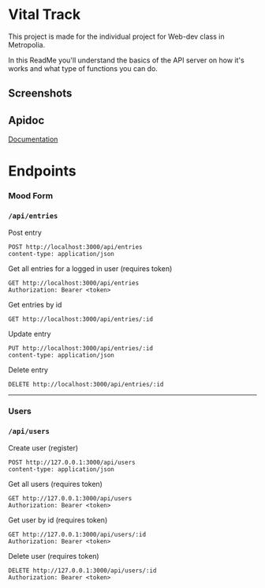 # Vital Track

This project is made for the individual project for Web-dev class in Metropolia.

In this ReadMe you'll understand the basics of the API server on how it's works and what type of functions you can do.

## Screenshots

## Apidoc

[Documentation](https://linktodocumentation)

# Endpoints

### Mood Form

### `/api/entries`

Post entry

```
POST http://localhost:3000/api/entries
content-type: application/json
```

Get all entries for a logged in user (requires token)

```
GET http://localhost:3000/api/entries
Authorization: Bearer <token>
```

Get entries by id

```
GET http://localhost:3000/api/entries/:id
```

Update entry

```
PUT http://localhost:3000/api/entries/:id
content-type: application/json
```

Delete entry

```
DELETE http://localhost:3000/api/entries/:id
```

---

### Users

### `/api/users`

Create user (register)

```
POST http://127.0.0.1:3000/api/users
content-type: application/json
```

Get all users (requires token)

```
GET http://127.0.0.1:3000/api/users
Authorization: Bearer <token>
```

Get user by id (requires token)

```
GET http://127.0.0.1:3000/api/users/:id
Authorization: Bearer <token>
```

Delete user (requires token)

```
DELETE http://127.0.0.1:3000/api/users/:id
Authorization: Bearer <token>
```
